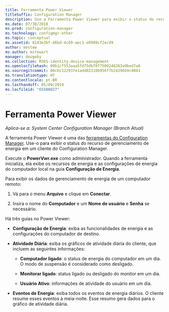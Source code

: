 ```yaml
---
title: Ferramenta Power Viewer
titleSuffix: Configuration Manager
description: Use a Ferramenta Power Viewer para exibir o status do recurso de gerenciamento de energia em um cliente do Configuration Manager.
ms.date: 07/30/2018
ms.prod: configuration-manager
ms.technology: configmgr-other
ms.topic: conceptual
ms.assetid: 8143e3bf-d6bd-4c69-aec1-e6989cf2ecd9
author: mestew
ms.author: mstewart
manager: dougeby
ms.collection: M365-identity-device-management
ms.openlocfilehash: 09b1cf553aaa5fd75dbf0f7500246263a9bed7a6
ms.sourcegitcommit: 80cbc122937e1add82310b956f7b24296b9c8081
ms.translationtype: HT
ms.contentlocale: pt-BR
ms.lasthandoff: 05/09/2019
ms.locfileid: "65500827"
---
```

# <a name="power-viewer-tool"></a>Ferramenta Power Viewer

*Aplica-se a: System Center Configuration Manager (Branch Atual)*

A ferramenta Power Viewer é uma das [ferramentas do Configuration Manager](/sccm/core/support/tools). Use-o para exibir o status do recurso de gerenciamento de energia em um cliente do Configuration Manager.

Execute o **PowerVwr.exe** como administrador. Quando a ferramenta inicializa, ela exibe os recursos de energia e as configurações de energia do computador local na guia **Configuração de Energia**. 

Para exibir os dados de gerenciamento de energia de um computador remoto:  

1. Vá para o menu **Arquivo** e clique em **Conectar**. 

2. Insira o nome do **Computador** e um **Nome de usuário** e **Senha** se necessário. 

Há três guias no Power Viewer:  

- **Configuração de Energia**: exiba as funcionalidades de energia e as configurações do computador de destino.  

- **Atividade Diária**: exiba os gráficos de atividade diária do cliente, que incluem as seguintes informações:  

    - **Computador ligado**: o status de energia do computador em um dia. O modo de suspensão é considerado como desligado.  

    - **Monitorar ligado**: status ligado ou desligado do monitor em um dia.  

    - **Usuário Ativo**: informações de atividade do usuário em um dia.  

- **Eventos de Energia**: exiba todos os eventos de energia diários. O cliente resume esses eventos à meia-noite. Esse resumo gera dados para o gráfico de atividade diária.  
